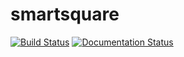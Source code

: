 # smartsquare
[![Build Status](https://travis-ci.org/marialauradeg98/smartsquare.svg?branch=master)](https://travis-ci.org/marialauradeg98/smartsquare)
[![Documentation Status](https://readthedocs.org/projects/smartsquaree/badge/?version=latest)](https://smartsquaree.readthedocs.io/en/latest/?badge=latest)

